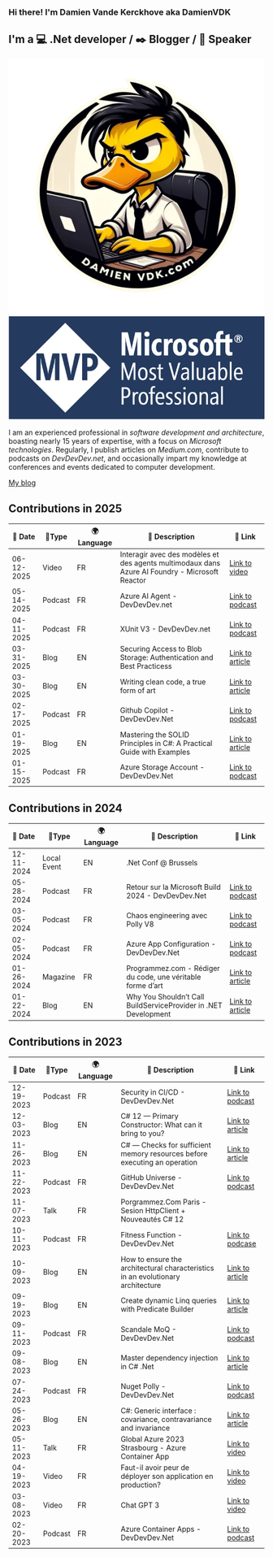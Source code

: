 ### Hi there! I'm Damien Vande Kerckhove aka DamienVDK

## I'm a :computer: .Net developer / :black_nib: Blogger / :mega: Speaker

<p align="center">
  <img src="damienvdk.png" />
  <img src="mvp.png" />
</p>

I am an experienced professional in *software development and architecture*, boasting nearly 15 years of expertise, with a focus on *Microsoft technologies*. Regularly, I publish articles on *Medium.com*, contribute to podcasts on *DevDevDev.net*, and occasionally impart my knowledge at conferences and events dedicated to computer development.

[My blog](https://damienvdk.com)


Contributions in 2025
---

|📆 Date | 📎Type | 🌍 Language | 📄 Description | 🔗 Link |
| --- | --- | --- | --- | --- |
| 06-12-2025 | Video | FR | Interagir avec des modèles et des agents multimodaux dans Azure AI Foundry - Microsoft Reactor | [Link to video](https://www.youtube.com/watch?v=JMIpE3tdCvg&t=366s) |
| 05-14-2025 | Podcast | FR | Azure AI Agent - DevDevDev.net | [Link to podcast](https://devdevdev.net/tr05-25-docker-ai-ai-agents-nfs-vs-smb-et-workload-identity-federation/) |
| 04-11-2025 | Podcast | FR | XUnit V3 - DevDevDev.net | [Link to podcast](https://devdevdev.net/tr04-25-drama-autour-de-automapper-mediatr-xunit-v3-semantic-kernel/) |
| 03-31-2025 | Blog | EN | Securing Access to Blob Storage: Authentication and Best Practicess | [Link to article](https://medium.com/@damien.vandekerckhove/securing-access-to-blob-storage-authentication-and-best-practices-b9217add5b4a) |
| 03-30-2025 | Blog | EN | Writing clean code, a true form of art | [Link to article](https://medium.com/@damien.vandekerckhove/writing-clean-code-a-true-form-of-art-00d85260d734) |
| 02-17-2025 | Podcast | FR | Github Copilot - DevDevDev.Net | [Link to podcast](https://devdevdev.net/tr02-2025-fluent-assertions-github-copilot-les-50-ans-de-ms-peeble-os-et-le-go/) |
| 01-19-2025 | Blog | EN | Mastering the SOLID Principles in C#: A Practical Guide with Examples | [Link to article](https://medium.com/@damien.vandekerckhove/mastering-the-solid-principles-in-c-a-practical-guide-with-examples-2bbf478d6b3f) |
| 01-15-2025 | Podcast | FR | Azure Storage Account - DevDevDev.Net | [Link to podcast](https://devdevdev.net/tr01-2025-accessibilite-azure-storage-action-golden-master-et-agentic-ai/) |

Contributions in 2024
---

|📆 Date | 📎Type | 🌍 Language | 📄 Description | 🔗 Link |
| --- | --- | --- | --- | --- |
| 12-11-2024 | Local Event | EN | .Net Conf @ Brussels | |
| 05-28-2024 | Podcast | FR | Retour sur la Microsoft Build 2024 - DevDevDev.Net | [Link to podcast](https://devdevdev.net/retour-sur-la-microsoft-build-2024) | 
| 03-05-2024 | Podcast | FR | Chaos engineering avec Polly V8 | [Link to podcast](https://devdevdev.net/tr03-24-github-copilot-chaos-engeneering-llm-local/) | 
| 02-05-2024 | Podcast | FR | Azure App Configuration - DevDevDev.Net | [Link to podcast](https://devdevdev.net/tr01-24-benchmarkdotnet-monitoring-azure-deployment-stack-app-configuration-dev-drive-llm-en-local/) |
| 01-26-2024 | Magazine | FR | Programmez.com - Rédiger du code, une véritable forme d’art | [Link to article](https://www.programmez.com/magazine/article/rediger-du-code-une-veritable-forme-dart) |
| 01-22-2024 | Blog | EN | Why You Shouldn’t Call BuildServiceProvider in .NET Development | [Link to article](https://medium.com/@damien.vandekerckhove/why-you-shouldnt-call-buildserviceprovider-in-net-development-8e25f680d529) |

Contributions in 2023
---

|📆 Date | 📎Type | 🌍 Language | 📄 Description | 🔗 Link |
| --- | --- | --- | --- | --- |
| 12-19-2023 | Podcast | FR | Security in CI/CD - DevDevDev.Net | [Link to podcast](https://devdevdev.net/tr12-23-wasi-suivre-azure-ci-et-vulnerabilites-fluent-assertions-et-des-dindes-de-noel/) |
| 12-03-2023 | Blog | EN | C# 12 — Primary Constructor: What can it bring to you? | [Link to article](https://medium.com/@damien.vandekerckhove/c-12-primary-constructor-what-can-it-bring-to-you-7ac84e01bc7a) |
| 11-26-2023 | Blog | EN | C# — Checks for sufficient memory resources before executing an operation | [Link to article](https://medium.com/@damien.vandekerckhove/experienced-story-c-checks-for-sufficient-memory-resources-before-executing-an-operation-4a75e4bb00a0?sk=e9cd9162af3b4e83e5107227e10740bb) |
| 11-22-2023 | Podcast | FR | GitHub Universe - DevDevDev.Net | [Link to podcast](https://devdevdev.net/tr11-23-github-universe-litedb-pi5-aspire-et-programmez-260/) |
| 11-07-2023 | Talk | FR | Porgrammez.Com Paris - Sesion HttpClient + Nouveautés C# 12 | |
| 10-11-2023 | Podcast | FR | Fitness Function - DevDevDev.Net | [Link to podcase](https://devdevdev.net/tr10-23-avalonia-fitness-function-les-fichiers-sous-linux-az-deployment-stack-et-midi-2-0/) |
| 10-09-2023 | Blog | EN | How to ensure the architectural characteristics in an evolutionary architecture | [Link to article](https://medium.com/@damien.vandekerckhove/how-to-ensure-the-architectural-characteristics-in-an-evolutionary-architecture-02551d973e0a?sk=7460ffcf617063352a524a3faefdd211) |
| 09-19-2023 | Blog | EN | Create dynamic Linq queries with Predicate Builder | [Link to article](https://medium.com/@damien.vandekerckhove/create-dynamic-linq-queries-with-predicate-builder-c3f1eb062d96?sk=373e0b787499b71b2fbc8634b47ce65d) |
| 09-11-2023 | Podcast | FR | Scandale MoQ - DevDevDev.Net | [Link to podcast](https://devdevdev.net/tr09-23-le-scandale-moq-loutil-de-migration-de-ms-le-monitoring-sous-azure-et-programmez/) |
| 09-08-2023 | Blog | EN | Master dependency injection in C# .Net | [Link to article](https://medium.com/@damien.vandekerckhove/master-dependency-injection-in-c-net-a47d9f0af7ac?sk=9d0786e5f3c823adf2b2ed09b834f10c) |
| 07-24-2023 | Podcast | FR | Nuget Polly - DevDevDev.Net | [Link to podcast](https://devdevdev.net/les-nuget-de-lete-polly/) |
| 05-26-2023 | Blog | EN | C#: Generic interface : covariance, contravariance and invariance | [Link to article](https://medium.com/@damien.vandekerckhove/c-generic-interface-covariance-contravariance-and-invariance-5713b58d4af6?sk=a7567a26a1b1c41140b611761a8cc248) |
| 05-11-2023 | Talk | FR | Global Azure 2023 Strasbourg - Azure Container App | [Link to video](https://www.youtube.com/watch?v=_cU3fxggquM&t=10461s) |
| 04-19-2023 | Video | FR | Faut-il avoir peur de déployer son application en production? | [Link to video](https://www.youtube.com/watch?v=ZgocTN_a4T8) |
| 03-08-2023 | Video | FR | Chat GPT 3 | [Link to video](https://www.youtube.com/watch?v=odfZdyRAw48&t) |
| 02-20-2023 | Podcast | FR | Azure Container Apps - DevDevDev.Net | [Link to podcast](https://devdevdev.net/azure-container-apps/) |
